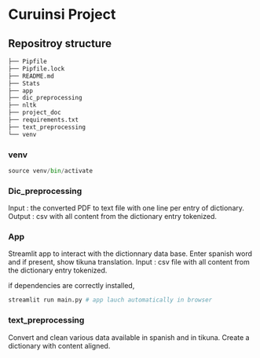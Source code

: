 # Curuinsi Project

## Repositroy structure

```bash
├── Pipfile
├── Pipfile.lock
├── README.md
├── Stats
├── app
├── dic_preprocessing
├── nltk
├── project_doc
├── requirements.txt
├── text_preprocessing
└── venv
```

### venv
```python
source venv/bin/activate
```
### Dic_preprocessing
Input  :  the converted PDF to text file with one line per entry of dictionary.
Output :  csv with all content from the dictionary entry tokenized.

### App
Streamlit app to interact with the dictionnary data base. Enter spanish word and if present, show tikuna translation.
Input : csv file with all content from the dictionary entry tokenized.

if dependencies are correctly installed, 

```python
streamlit run main.py # app lauch automatically in browser
```

### text_preprocessing
Convert and clean various data available in spanish and in tikuna.
Create a dictionary with content aligned.


 
